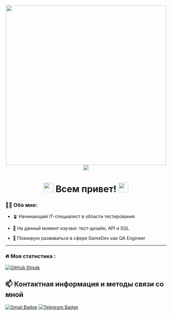 <div align="center">
  <img src="https://media.giphy.com/media/SWoSkN6DxTszqIKEqv/giphy.gif" width="500"/>
</div>

<div id="badges" align="center">
<img src="https://komarev.com/ghpvc/?username=EvgeniiKhlopin&color=brightgreen&style=flat-square&label=PROFILE+VIEWS"/>
</div>

<h1 align="center">
  <img src="https://media.giphy.com/media/hvRJCLFzcasrR4ia7z/giphy.gif" width="30px"/>
  Всем привет! 
  <img src="https://media.giphy.com/media/hvRJCLFzcasrR4ia7z/giphy.gif" width="30px"/>
</h1>

### :man_technologist: Обо мне:

+ 🪴 Начинающий IT-специалист в области тестирования

+ 📓 На данный момент изучаю: тест-дизайн, API и SQL

+ 🎯 Планирую развиваться в сфере GameDev как QA Engineer

---

### :fire: Моя статистика :

[![GitHub Streak](https://github-readme-streak-stats.herokuapp.com?user=EvgeniiKhlopin&theme=dark&locale=ru&mode=weekly)](https://git.io/streak-stats)

## :mailbox: Контактная информация и методы связи со мной

[![Gmail Badge](https://img.shields.io/badge/-Gmail-red?style=flat&logo=Gmail&logoColor=white)](mailto:evgenii.khlopin@gmail.com) [![Telegram Badge](https://img.shields.io/badge/-Evgenii_Khlopin-blue?style=flat&logo=Telegram&logoColor=white)](https://t.me/Evgenii_GenOS)
